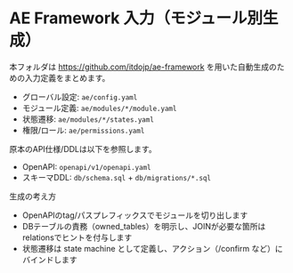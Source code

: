 # AE Framework 入力（モジュール別生成）

本フォルダは https://github.com/itdojp/ae-framework を用いた自動生成のための入力定義をまとめます。
- グローバル設定: `ae/config.yaml`
- モジュール定義: `ae/modules/*/module.yaml`
- 状態遷移: `ae/modules/*/states.yaml`
- 権限/ロール: `ae/permissions.yaml`

原本のAPI仕様/DDLは以下を参照します。
- OpenAPI: `openapi/v1/openapi.yaml`
- スキーマDDL: `db/schema.sql` + `db/migrations/*.sql`

生成の考え方
- OpenAPIのtag/パスプレフィックスでモジュールを切り出します
- DBテーブルの責務（owned_tables）を明示し、JOINが必要な箇所はrelationsでヒントを付与します
- 状態遷移は state machine として定義し、アクション（/confirm など）にバインドします
